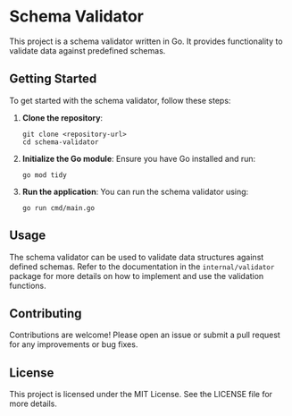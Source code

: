 # Schema Validator

This project is a schema validator written in Go. It provides functionality to validate data against predefined schemas.

## Getting Started

To get started with the schema validator, follow these steps:

1. **Clone the repository**:
   ```
   git clone <repository-url>
   cd schema-validator
   ```

2. **Initialize the Go module**:
   Ensure you have Go installed and run:
   ```
   go mod tidy
   ```

3. **Run the application**:
   You can run the schema validator using:
   ```
   go run cmd/main.go
   ```

## Usage

The schema validator can be used to validate data structures against defined schemas. Refer to the documentation in the
`internal/validator` package for more details on how to implement and use the validation functions.

## Contributing

Contributions are welcome! Please open an issue or submit a pull request for any improvements or bug fixes.

## License

This project is licensed under the MIT License. See the LICENSE file for more details.